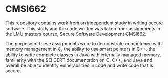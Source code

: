 # CMSI662
This repository contains work from an independent study in writing secure software. This study and the code written was taken from assignments in the LMU masters course, Secure Software Development CMSI662.

The purpose of these assignments were to demonstrate competence with memory management in C, the ability to use smart pointers in C++, the ability to write complete classes in Java with internally managed memory, familiarity with the SEI CERT documentation on C, C++, and Java and overall be able to identify vulnerabilities in code and write code that is secure.
